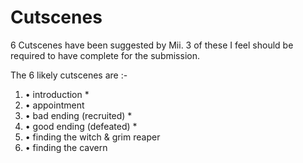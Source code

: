# Cutscenes
6 Cutscenes have been suggested by Mii. 3 of these I feel should be required to have complete for the submission.

The 6 likely cutscenes are :-

1.    • introduction *
2.    • appointment
3.    • bad ending (recruited) *
4.    • good ending (defeated) *
5.    • finding the witch & grim reaper
6.    • finding the cavern
